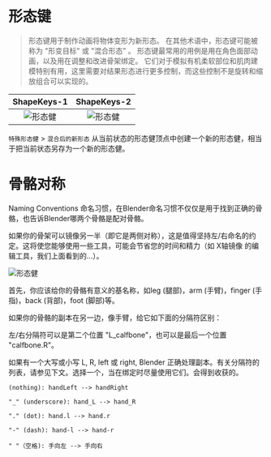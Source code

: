 

# 形态键
> 形态键用于制作动画将物体变形为新形态。 在其他术语中，形态键可能被称为 "形变目标" 或 "混合形态" 。
形态键最常用的用例是用在角色面部动画，以及用在调整和改进骨架绑定。 它们对于模拟有机柔软部位和肌肉建模特别有用，这里需要对结果形态进行更多控制，而这些控制不是旋转和缩放组合可以实现的。

ShapeKeys-1 | ShapeKeys-2
:-: | :-:
![形态健](./images/ShapeKeys-1.png) | ![形态健](./images/ShapeKeys-2.png)

`特殊形态健` > `混合后的新形态` 从当前状态的形态健顶点中创建一个新的形态健，相当于把当前状态另存为一个新的形态健。 

# 骨骼对称
Naming Conventions 命名习惯，在Blender命名习惯不仅仅是用于找到正确的骨骼，也告诉Blender哪两个骨骼是配对骨骼。

如果你的骨架可以镜像另一半（即它是两侧对称），这是值得坚持左/右命名的约定。这将使您能够使用一些工具，可能会节省您的时间和精力（如 X轴镜像 的编辑工具，我们上面看到的...）。

![形态健](./images/animation_armatures_bones_editing_naming_example.png)

首先，你应该给你的骨骼有意义的基名称，如leg (腿部)，arm (手臂)，finger (手指)，back (背部)，foot (脚部)等。

如果你的骨骼的副本在另一边，像手臂，给它如下面的分隔符区别：

左/右分隔符可以是第二个位置 "L_calfbone"，也可以是最后一个位置 "calfbone.R"。

如果有一个大写或小写 L, R, left 或 right, Blender 正确处理副本。有关分隔符的列表，请参见下文。选择一个，当在绑定时尽量使用它们。会得到收获的。

    (nothing): handLeft --> handRight

    "_" (underscore): hand_L --> hand_R

    "." (dot): hand.l --> hand.r

    "-" (dash): hand-l --> hand-r

    " "（空格): 手向左 --> 手向右
